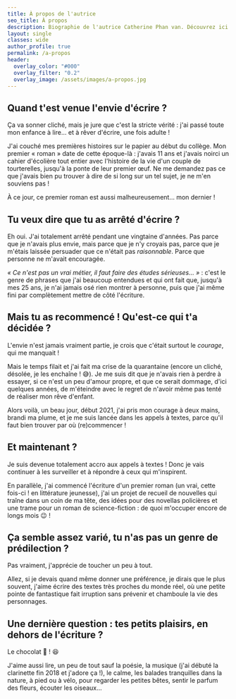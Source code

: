 ```yaml
---
title: À propos de l'autrice
seo_title: À propos
description: Biographie de l'autrice Catherine Phan van. Découvrez ici la personne derrière les mots !
layout: single
classes: wide
author_profile: true
permalink: /a-propos
header:
  overlay_color: "#000"
  overlay_filter: "0.2"
  overlay_image: /assets/images/a-propos.jpg
---
```



## Quand t'est venue l'envie d'écrire&nbsp;?


Ça va sonner cliché, mais je jure que c'est la stricte vérité&nbsp;: j'ai passé toute mon enfance à lire&hellip; et à rêver d'écrire, une fois adulte&nbsp;!

J'ai couché mes premières histoires sur le papier au début du collège. Mon premier «&nbsp;roman&nbsp;» date de cette époque-là&nbsp;: j'avais 11 ans et j'avais noirci un cahier d'écolière tout entier avec l'histoire de la vie d'un couple de tourterelles, jusqu'à la ponte de leur premier œuf. Ne me demandez pas ce que j'avais bien pu trouver à dire de si long sur un tel sujet, je ne m'en souviens pas&nbsp;!

À ce jour, ce premier roman est aussi malheureusement&hellip; mon dernier&nbsp;!


## Tu veux dire que tu as arrêté d'écrire&nbsp;?


Eh oui. J'ai totalement arrêté pendant une vingtaine d'années. Pas parce que je n'avais plus envie, mais parce que je n'y croyais pas, parce que je m'étais laissée persuader que ce n'était pas *raisonnable*. Parce que personne ne m'avait encouragée.

*«&nbsp;Ce n'est pas un vrai métier, il faut faire des études sérieuses&hellip;&nbsp;»*&nbsp;:
c'est le genre de phrases que j'ai beaucoup entendues et qui ont fait que, jusqu'à mes 25 ans, je n'ai jamais osé rien montrer à personne, puis que j'ai même fini par complètement mettre de côté l'écriture.


## Mais tu as recommencé&nbsp;! Qu'est-ce qui t'a décidée&nbsp;?


L'envie n'est jamais vraiment partie, je crois que c'était surtout le *courage*, qui me manquait&nbsp;!

Mais le temps filait et j'ai fait ma crise de la quarantaine (encore un cliché, désolée, je les enchaîne&nbsp;! 😅). Je me suis dit que je n'avais rien à perdre à essayer, si ce n'est un peu d'amour propre, et que ce serait dommage, d'ici quelques années, de m'éteindre avec le regret de n'avoir même pas tenté de réaliser mon rêve d'enfant.

Alors voilà, un beau jour, début 2021, j'ai pris mon courage à deux mains, brandi ma plume, et je me suis lancée dans les appels à textes, parce qu'il faut bien trouver par où (re)commencer&nbsp;!


## Et maintenant&nbsp;?


Je suis devenue totalement accro aux appels à textes&nbsp;! Donc je vais continuer à les surveiller et à répondre à ceux qui m'inspirent.

En parallèle, j'ai commencé l'écriture d'un premier roman (un vrai, cette fois-ci&nbsp;! en littérature jeunesse), j'ai un projet de recueil de nouvelles qui traîne dans un coin de ma tête, des idées pour des novellas policières et une trame pour un roman de science-fiction&nbsp;: de quoi m'occuper encore de longs mois 😉&nbsp;!


## Ça semble assez varié, tu n'as pas un genre de prédilection&nbsp;?


Pas vraiment, j'apprécie de toucher un peu à tout.

Allez, si je devais quand même donner une préférence, je dirais que le plus souvent, j'aime écrire des textes très proches du monde réel, où une petite pointe de fantastique fait irruption sans prévenir et chamboule la vie des personnages.


## Une dernière question&nbsp;: tes petits plaisirs, en dehors de l'écriture&nbsp;?


Le chocolat 🍫&nbsp;! 😆

J'aime aussi lire, un peu de tout sauf la poésie, la musique (j'ai débuté la clarinette fin 2018 et j'adore ça&nbsp;!), le calme, les balades tranquilles dans la nature, à pied ou à vélo, pour regarder les petites bêtes, sentir le parfum des fleurs, écouter les oiseaux&hellip;
